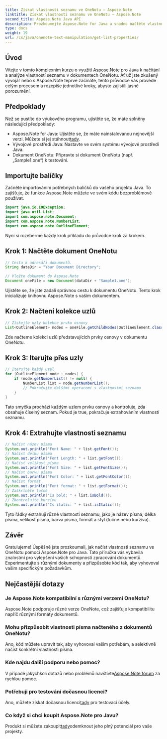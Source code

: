 ```yaml
---
title: Získat vlastnosti seznamu ve OneNotu – Aspose.Note
linktitle: Získat vlastnosti seznamu ve OneNotu – Aspose.Note
second_title: Aspose.Note Java API
description: Prozkoumejte Aspose.Note for Java a snadno načtěte vlastnosti seznamu v dokumentech OneNotu. Vylepšete své zpracování dokumentů pomocí této výkonné knihovny Java.
type: docs
weight: 19
url: /cs/java/onenote-text-manipulation/get-list-properties/
---
```

## Úvod
Vítejte v tomto komplexním kurzu o využití Aspose.Note pro Java k načítání a analýze vlastností seznamu v dokumentech OneNotu. Ať už jste zkušený vývojář nebo s Aspose.Note teprve začínáte, tento průvodce vás provede celým procesem a rozepíše jednotlivé kroky, abyste zajistili jasné porozumění.
## Předpoklady
Než se pustíte do výukového programu, ujistěte se, že máte splněny následující předpoklady:
-  Aspose.Note for Java: Ujistěte se, že máte nainstalovanou nejnovější verzi. Můžete si jej stáhnout[tady](https://releases.aspose.com/note/java/).
- Vývojové prostředí Java: Nastavte ve svém systému vývojové prostředí Java.
- Dokument OneNotu: Připravte si dokument OneNotu (např. „Sample1.one“) k testování.
## Importujte balíčky
Začněte importováním potřebných balíčků do vašeho projektu Java. To zajišťuje, že funkce Aspose.Note můžete ve svém kódu bezproblémově používat.
```java
import java.io.IOException;
import java.util.List;
import com.aspose.note.Document;
import com.aspose.note.NumberList;
import com.aspose.note.OutlineElement;
```

Nyní si rozeberme každý krok příkladu do průvodce krok za krokem.

## Krok 1: Načtěte dokument OneNotu

```java
// Cesta k adresáři dokumentů.
String dataDir = "Your Document Directory";

// Vložte dokument do Aspose.Note
Document oneFile = new Document(dataDir + "Sample1.one");
```

Ujistěte se, že jste zadali správnou cestu k dokumentu OneNotu. Tento krok inicializuje knihovnu Aspose.Note s vaším dokumentem.

## Krok 2: Načtení kolekce uzlů

```java
// Získejte uzly kolekce prvku osnovy
List<OutlineElement> nodes = oneFile.getChildNodes(OutlineElement.class);
```

Zde načteme kolekci uzlů představujících prvky osnovy v dokumentu OneNotu.

## Krok 3: Iterujte přes uzly

```java
// Iterujte každý uzel
for (OutlineElement node : nodes) {
    if (node.getNumberList() != null) {
        NumberList list = node.getNumberList();
        // Pokračujte dalšími operacemi s vlastnostmi seznamu
    }
}
```

Tato smyčka prochází každým uzlem prvku osnovy a kontroluje, zda obsahuje číselný seznam. Pokud je true, pokračuje extrahováním vlastností seznamu.

## Krok 4: Extrahujte vlastnosti seznamu

```java
// Načíst název písma
System.out.println("Font Name: " + list.getFont());
// Načíst délku písma
System.out.println("Font Length: " + list.getFont());
// Načíst velikost písma
System.out.println("Font Size: " + list.getFontSize());
// Načíst barvu písma
System.out.println("Font Color: " + list.getFontColor());
// Načíst formát
System.out.println("Font format: " + list.getFormat());
// Zaškrtněte tučně
System.out.println("Is bold: " + list.isBold());
// Zkontrolujte kurzívu
System.out.println("Is italic: " + list.isItalic());
```

Tyto řádky extrahují různé vlastnosti seznamu, jako je název písma, délka písma, velikost písma, barva písma, formát a styl (tučné nebo kurzíva).

## Závěr
Gratulujeme! Úspěšně jste prozkoumali, jak načíst vlastnosti seznamu ve OneNotu pomocí Aspose.Note pro Java. Tato příručka vás vybavila znalostmi pro vylepšení vašich schopností zpracování dokumentů. Experimentujte s různými dokumenty a přizpůsobte kód tak, aby vyhovoval vašim specifickým požadavkům.
## Nejčastější dotazy
### Je Aspose.Note kompatibilní s různými verzemi OneNotu?
Aspose.Note podporuje různé verze OneNote, což zajišťuje kompatibilitu napříč různými formáty dokumentů.
### Mohu přizpůsobit vlastnosti písma načteného z dokumentů OneNotu?
Ano, kód můžete upravit tak, aby vyhovoval vašim potřebám, a selektivně načíst konkrétní vlastnosti písma.
### Kde najdu další podporu nebo pomoc?
 V případě jakýchkoli dotazů nebo problémů navštivte[Aspose.Note fórum](https://forum.aspose.com/c/note/28) za rychlou pomoc.
### Potřebuji pro testování dočasnou licenci?
 Ano, můžete získat dočasnou licenci[tady](https://purchase.aspose.com/temporary-license/) pro testovací účely.
### Co když si chci koupit Aspose.Note pro Javu?
 Produkt si můžete zakoupit[tady](https://purchase.aspose.com/buy)odemknout jeho plný potenciál pro vaše projekty.